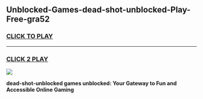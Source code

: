 
## Unblocked-Games-dead-shot-unblocked-Play-Free-gra52
<h3>
<a href="https://premium76.site?title=dead-shot-unblocked&ref=12A">CLICK TO PLAY</a></h3>
<hr>

<h3>
<a href="https://premium76.site?title=dead-shot-unblocked&ref=12A">CLICK 2 PLAY</a>
  
</h3>

<a href="https://premium76.site?title=dead-shot-unblocked&ref=12A"><img src="https://clearcache.store/games.png"></a>


**dead-shot-unblocked games unblocked: Your Gateway to Fun and Accessible Online Gaming**
